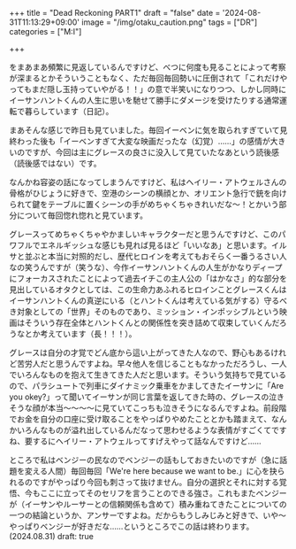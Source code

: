+++
title = "Dead Reckoning PART1"
draft = "false"
date = '2024-08-31T11:13:29+09:00'
image = "/img/otaku_caution.png"
tags = ["DR"]
categories = ["M:I"]

+++


をまあまあ頻繁に見返しているんですけど、べつに何度も見ることによって考察が深まるとかそういうこともなく、ただ毎回毎回勢いに圧倒されて「これだけやってもまだ隠し玉持っていやがる！！」の意で半笑いになりつつ、しかし同時にイーサンハントくんの人生に思いを馳せて勝手にダメージを受けたりする通常運転で暮らしています（日記）。

まあそんな感じで昨日も見ていました。毎回イーベンに気を取られすぎていて見終わった後も「イーベンすぎて大変な映画だったな（幻覚）……」の感情が大きいのですが、今回は主にグレースの良さに没入して見ていたなあという読後感（読後感ではない）です。

なんかね容姿の話になってしまうんですけど、私はヘイリー・アトウェルさんの骨格がひじょうに好きで、空港のシーンの横顔とか、オリエント急行で銃を向けられて鍵をテーブルに置くシーンの手がめちゃくちゃきれいだな〜！とかいう部分について毎回惚れ惚れと見ています。

グレースってめちゃくちゃやかましいキャラクターだと思うんですけど、このパワフルでエネルギッシュな感じも見れば見るほど「いいなあ」と思います。イルサと並ぶと本当に対照的だし、歴代ヒロインを考えてもおそらく一番うるさい人なの笑うんですが（笑うな）、今作イーサンハントくんの人生がかなりディープにフォーカスされたことによって過去イチこの主人公の「はかなさ」的な部分を見出しているオタクとしては、この生命力あふれるヒロインことグレースくんはイーサンハントくんの真逆にいる（とハントくんは考えている気がする）守るべき対象としての「世界」そのものであり、ミッション・インポッシブルという映画はそういう存在全体とハントくんとの関係性を突き詰めて収束していくんだろうなとか考えています（長！！！）。

グレースは自分の才覚でどん底から這い上がってきた人なので、野心もあるけれど苦労人だと思うんですよね。早々他人を信じることもなかっただろうし、一人でいろんなものを抱えて生きてきた人だと思います。そういう気持ちで見ているので、パラシュートで列車にダイナミック乗車をかましてきたイーサンに「Are you okey?」って聞いてイーサンが同じ言葉を返してきた時の、グレースの泣きそうな顔が本当〜〜〜〜に見ていてこっちも泣きそうになるんですよね。前段階でお金を自分の口座に受け取ることをやっぱりやめたこととかも踏まえて、なんかいろんなものが溢れ出しているんだなって思わせるような表情がすごくてですね、要するにヘイリー・アトウェルってすげえやって話なんですけど……

ところで私はベンジーの民なのでベンジーの話もしておきたいのですが（急に話題を変える人間）毎回毎回「We're here because we want to be.」に心を抉られるのですがやっぱり今回も刺さって抜けません。自分の選択とそれに対する覚悟、今もここに立ってそのセリフを言うことのできる強さ。これもまたベンジーが（イーサンやルーサーとの信頼関係も含めて）積み重ねてきたことについての一つの結論というか、アンサーですよね。だからもうしみじみと好きで、いや〜やっぱりベンジーが好きだな……というところでこの話は終わります。(2024.08.31)
draft: true
